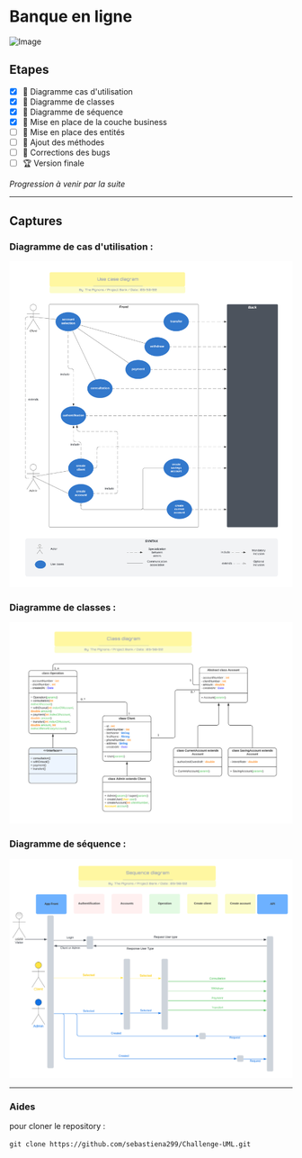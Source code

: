 # **Banque en ligne**

![Image](bank.png)

## **Etapes**

- [x] :triangular_ruler: Diagramme cas d'utilisation
- [x] :triangular_ruler: Diagramme de classes
- [x] :triangular_ruler: Diagramme de séquence
- [x] :closed_book: Mise en place de la couche business
- [ ] :blue_book: Mise en place des entités
- [ ] :green_book: Ajout des méthodes
- [ ] :bug: Corrections des bugs
- [ ] :trophy: Version finale

*Progression à venir par la suite*

--- 

## **Captures**

### **Diagramme de cas d'utilisation** :
![UML de cas particulier](Diag_Use_Cases.png)
### **Diagramme de classes** :
![UML de classe](Diag_Class.png)
### **Diagramme de séquence** :
![UML de sequence](Diag_Sequence.png)

---

### **Aides**

pour cloner le repository :

`git clone https://github.com/sebastiena299/Challenge-UML.git`
